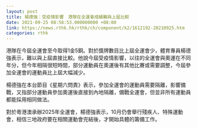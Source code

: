 ```yaml
---
layout: post
title: 楊德強：受疫情影響　港隊在全運會成績難與上屆比較
date: 2021-09-25 08:58:53.000000000 +08:00
link: https://news.rthk.hk/rthk/ch/component/k2/1612192-20210925.htm
categories: rthk
---
```


港隊在今屆全運會至今取得1金5銅。對於獎牌數目比上屆全運會少，體育專員楊德強表示，難以與上屆直接比較。他說今屆受疫情影響，以往的全運會與奧運在不同年分，但今年相隔很短時間，部分運動員在奧運後有其他比賽或需要調整，今屆參加全運會的運動員比上屆大幅減少。

楊德強在本台節目《星期六問責》表示，參加全運會的運動員需要隔離，影響備戰，又指部分運動員參加奧運後直接到內地隔離，備戰全運會，但並非所有運動員都能採用相同做法。

對於粵港澳承辦2025年全運會，楊德強表示，10月仍會舉行殘疾人、特殊運動會，相信三地政府要在相關運動會完結後，才開始具體的籌備工作。
